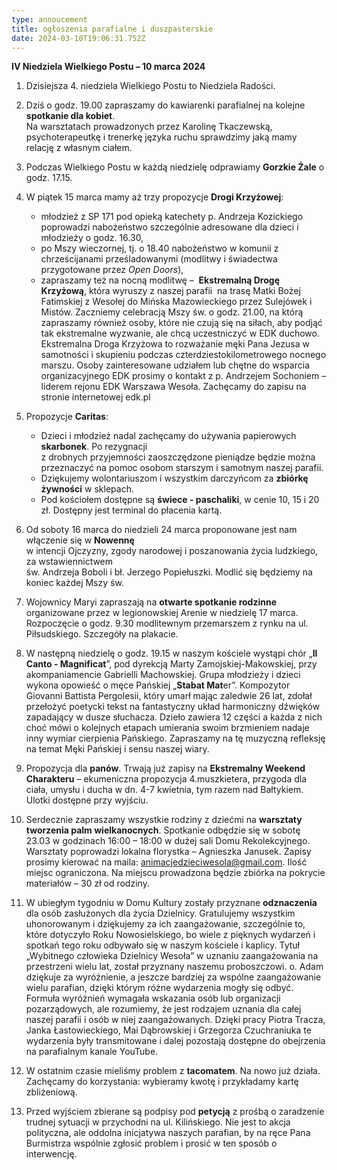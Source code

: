 ```yaml
---
type: annoucement
title: ogłoszenia parafialne i duszpasterskie
date: 2024-03-10T19:06:31.752Z
---
```

**IV Niedziela Wielkiego Postu – 10 marca 2024**

1. Dzisiejsza 4. niedziela Wielkiego Postu to Niedziela Radości.
2. Dziś o godz. 19.00 zapraszamy do kawiarenki parafialnej na kolejne **spotkanie dla kobiet**.\
   Na warsztatach prowadzonych przez Karolinę Tkaczewską, psychoterapeutkę i trenerkę języka ruchu sprawdzimy jaką mamy relację z własnym ciałem.
3. Podczas Wielkiego Postu w każdą niedzielę odprawiamy **Gorzkie Żale** o godz. 17.15.
4. W piątek 15 marca mamy aż trzy propozycje **Drogi Krzyżowej**:

   * młodzież z SP 171 pod opieką katechety p. Andrzeja Kozickiego poprowadzi nabożeństwo szczególnie adresowane dla dzieci i młodzieży o godz. 16.30,
   * po Mszy wieczornej, tj. o 18.40 nabożeństwo w komunii z chrześcijanami prześladowanymi (modlitwy i świadectwa przygotowane przez *Open Doors*),
   * zapraszamy też na nocną modlitwę –  **Ekstremalną Drogę Krzyżową**, która wyruszy z naszej parafii  na trasę Matki Bożej Fatimskiej z Wesołej do Mińska Mazowieckiego przez Sulejówek i Mistów. Zaczniemy celebracją Mszy św. o godz. 21.00, na którą zapraszamy również osoby, które nie czują się na siłach, aby podjąć tak ekstremalne wyzwanie, ale chcą uczestniczyć w EDK duchowo. Ekstremalna Droga Krzyżowa to rozważanie męki Pana Jezusa w samotności i skupieniu podczas czterdziestokilometrowego nocnego marszu. Osoby zainteresowane udziałem lub chętne do wsparcia organizacyjnego EDK prosimy o kontakt z p. Andrzejem Sochoniem – liderem rejonu EDK Warszawa Wesoła. Zachęcamy do zapisu na stronie internetowej edk.pl
5. Propozycje **Caritas**:

   * Dzieci i młodzież nadal zachęcamy do używania papierowych **skarbonek**. Po rezygnacji\
     z drobnych przyjemności zaoszczędzone pieniądze będzie można przeznaczyć na pomoc osobom starszym i samotnym naszej parafii.
   * Dziękujemy wolontariuszom i wszystkim darczyńcom za **zbiórkę żywności** w sklepach.
   * Pod kościołem dostępne są **świece - paschaliki**, w cenie 10, 15 i 20 zł. Dostępny jest terminal do płacenia kartą.
6. Od soboty 16 marca do niedzieli 24 marca proponowane jest nam włączenie się w **Nowennę**\
   w intencji Ojczyzny, zgody narodowej i poszanowania życia ludzkiego, za wstawiennictwem\
   św. Andrzeja Boboli i bł. Jerzego Popiełuszki. Modlić się będziemy na koniec każdej Mszy św.
7. Wojownicy Maryi zapraszają na **otwarte spotkanie rodzinne** organizowane przez w legionowskiej Arenie w niedzielę 17 marca. Rozpoczęcie o godz. 9.30 modlitewnym przemarszem z rynku na ul. Piłsudskiego. Szczegóły na plakacie.
8. W następną niedzielę o godz. 19.15 w naszym kościele wystąpi chór „**Il Canto - Magnificat**”, pod dyrekcją Marty Zamojskiej-Makowskiej, przy akompaniamencie Gabrielli Machowskiej. Grupa młodzieży i dzieci wykona opowieść o męce Pańskiej „**Stabat Mat**er”. Kompozytor Giovanni Battista Pergolesii, który umarł mając zaledwie 26 lat, zdołał przełożyć poetycki tekst na fantastyczny układ harmoniczny dźwięków zapadający w dusze słuchacza. Dzieło zawiera 12 części a każda z nich choć mówi o kolejnych etapach umierania swoim brzmieniem nadaje inny wymiar cierpienia Pańskiego. Zapraszamy na tę muzyczną refleksję na temat Męki Pańskiej i sensu naszej wiary.
9. Propozycja dla **panów**. Trwają już zapisy na **Ekstremalny Weekend Charakteru** – ekumeniczna propozycja 4.muszkietera, przygoda dla ciała, umysłu i ducha w dn. 4-7 kwietnia, tym razem nad Bałtykiem. Ulotki dostępne przy wyjściu.  
10. Serdecznie zapraszamy wszystkie rodziny z dziećmi na **warsztaty tworzenia palm wielkanocnych**. Spotkanie odbędzie się w sobotę 23.03 w godzinach 16:00 – 18:00 w dużej sali Domu Rekolekcyjnego. Warsztaty poprowadzi lokalna florystka – Agnieszka Janusek. Zapisy prosimy kierować na maila: animacjedzieciwesola@gmail.com. Ilość miejsc ograniczona. Na miejscu prowadzona będzie zbiórka na pokrycie materiałów – 30 zł od rodziny.
11. W ubiegłym tygodniu w Domu Kultury zostały przyznane **odznaczenia** dla osób zasłużonych dla życia Dzielnicy. Gratulujemy wszystkim uhonorowanym i dziękujemy za ich zaangażowanie, szczególnie to, które dotyczyło Roku Nowosielskiego, bo wiele z pięknych wydarzeń i spotkań tego roku odbywało się w naszym kościele i kaplicy. Tytuł „Wybitnego człowieka Dzielnicy Wesoła” w uznaniu zaangażowania na przestrzeni wielu lat, został przyznany naszemu proboszczowi. o. Adam dziękuje za wyróżnienie, a jeszcze bardziej za wspólne zaangażowanie wielu parafian, dzięki którym różne wydarzenia mogły się odbyć. Formuła wyróżnień wymagała wskazania osób lub organizacji pozarządowych, ale rozumiemy, że jest rodzajem uznania dla całej naszej parafii i osób w niej zaangażowanych. Dzięki pracy Piotra Tracza, Janka Łastowieckiego, Mai Dąbrowskiej i Grzegorza Czuchraniuka te wydarzenia były transmitowane i dalej pozostają dostępne do obejrzenia na parafialnym kanale YouTube.
12. W ostatnim czasie mieliśmy problem z **tacomatem**. Na nowo już działa. Zachęcamy do korzystania: wybieramy kwotę i przykładamy kartę zbliżeniową.     
13. Przed wyjściem zbierane są podpisy pod **petycją** z prośbą o zaradzenie trudnej sytuacji w przychodni na ul. Kilińskiego. Nie jest to akcja polityczna, ale oddolna inicjatywa naszych parafian, by na ręce Pana Burmistrza wspólnie zgłosić problem i prosić w ten sposób o interwencję.   

<!--EndFragment-->
